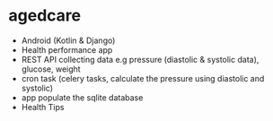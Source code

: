 # agedcare
- Android (Kotlin & Django)
- Health performance app
- REST API collecting data e.g pressure (diastolic & systolic data), glucose, weight 
- cron task (celery tasks, calculate the pressure using diastolic and systolic)
- app populate the sqlite database 
- Health Tips 